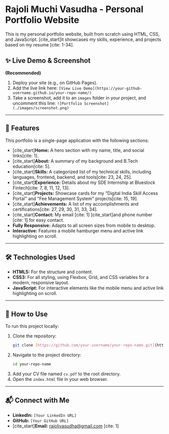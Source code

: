 # Rajoli Muchi Vasudha - Personal Portfolio Website

This is my personal portfolio website, built from scratch using HTML, CSS, and JavaScript. [cite_start]It showcases my skills, experience, and projects based on my resume [cite: 1-34].

## ✨ Live Demo & Screenshot

**(Recommended)**
1.  Deploy your site (e.g., on GitHub Pages).
2.  Add the live link here: `[View Live Demo](https://your-github-username.github.io/your-repo-name/)`
3.  Take a screenshot, add it to an `images` folder in your project, and uncomment this line:
    `![Portfolio Screenshot](./images/screenshot.png)`

---

## 🚀 Features

This portfolio is a single-page application with the following sections:

* [cite_start]**Home:** A hero section with my name, title, and social links[cite: 1].
* [cite_start]**About:** A summary of my background and B.Tech education[cite: 5].
* [cite_start]**Skills:** A categorized list of my technical skills, including languages, frontend, backend, and tools[cite: 23, 24, 25].
* [cite_start]**Experience:** Details about my SDE Internship at Bluestock Fintech[cite: 7, 8, 11, 12, 13].
* [cite_start]**Projects:** Showcase cards for my "Digital India Skill Access Portal" and "Fee Management System" projects[cite: 15, 19].
* [cite_start]**Achievements:** A list of my accomplishments and certifications[cite: 27, 29, 30, 31, 33, 34].
* [cite_start]**Contact:** My email [cite: 1] [cite_start]and phone number [cite: 1] for easy contact.
* **Fully Responsive:** Adapts to all screen sizes from mobile to desktop.
* **Interactive:** Features a mobile hamburger menu and active link highlighting on scroll.

---

## 🛠️ Technologies Used

* **HTML5:** For the structure and content.
* **CSS3:** For all styling, using Flexbox, Grid, and CSS variables for a modern, responsive layout.
* **JavaScript:** For interactive elements like the mobile menu and active link highlighting on scroll.

---

## 📂 How to Use

To run this project locally:

1.  Clone the repository:
    ```bash
    git clone [https://github.com/your-username/your-repo-name.git](https://github.com/your-username/your-repo-name.git)
    ```
2.  Navigate to the project directory:
    ```bash
    cd your-repo-name
    ```
3.  Add your CV file named `cv.pdf` to the root directory.
4.  Open the `index.html` file in your web browser.

---

## 📬 Connect with Me

* **LinkedIn:** `[Your LinkedIn URL]`
* **GitHub:** `[Your GitHub URL]`
* [cite_start]**Email:** [rajolivasudha@gmail.com](mailto:rajolivasudha@gmail.com) [cite: 1]
